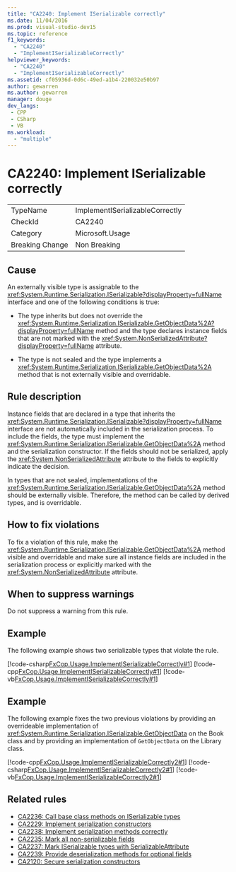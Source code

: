 ```yaml
---
title: "CA2240: Implement ISerializable correctly"
ms.date: 11/04/2016
ms.prod: visual-studio-dev15
ms.topic: reference
f1_keywords:
  - "CA2240"
  - "ImplementISerializableCorrectly"
helpviewer_keywords:
  - "CA2240"
  - "ImplementISerializableCorrectly"
ms.assetid: cf05936d-0d6c-49ed-a1b4-220032e50b97
author: gewarren
ms.author: gewarren
manager: douge
dev_langs:
 - CPP
 - CSharp
 - VB
ms.workload:
  - "multiple"
---
```

# CA2240: Implement ISerializable correctly

|||
|-|-|
|TypeName|ImplementISerializableCorrectly|
|CheckId|CA2240|
|Category|Microsoft.Usage|
|Breaking Change|Non Breaking|

## Cause

An externally visible type is assignable to the <xref:System.Runtime.Serialization.ISerializable?displayProperty=fullName> interface and one of the following conditions is true:

- The type inherits but does not override the <xref:System.Runtime.Serialization.ISerializable.GetObjectData%2A?displayProperty=fullName> method and the type declares instance fields that are not marked with the <xref:System.NonSerializedAttribute?displayProperty=fullName> attribute.

- The type is not sealed and the type implements a <xref:System.Runtime.Serialization.ISerializable.GetObjectData%2A> method that is not externally visible and overridable.

## Rule description
 Instance fields that are declared in a type that inherits the <xref:System.Runtime.Serialization.ISerializable?displayProperty=fullName> interface are not automatically included in the serialization process. To include the fields, the type must implement the <xref:System.Runtime.Serialization.ISerializable.GetObjectData%2A> method and the serialization constructor. If the fields should not be serialized, apply the <xref:System.NonSerializedAttribute> attribute to the fields to explicitly indicate the decision.

 In types that are not sealed, implementations of the <xref:System.Runtime.Serialization.ISerializable.GetObjectData%2A> method should be externally visible. Therefore, the method can be called by derived types, and is overridable.

## How to fix violations
 To fix a violation of this rule, make the <xref:System.Runtime.Serialization.ISerializable.GetObjectData%2A> method visible and overridable and make sure all instance fields are included in the serialization process or explicitly marked with the <xref:System.NonSerializedAttribute> attribute.

## When to suppress warnings
 Do not suppress a warning from this rule.

## Example
 The following example shows two serializable types that violate the rule.

 [!code-csharp[FxCop.Usage.ImplementISerializableCorrectly#1](../code-quality/codesnippet/CSharp/ca2240-implement-iserializable-correctly_1.cs)]
 [!code-cpp[FxCop.Usage.ImplementISerializableCorrectly#1](../code-quality/codesnippet/CPP/ca2240-implement-iserializable-correctly_1.cpp)]
 [!code-vb[FxCop.Usage.ImplementISerializableCorrectly#1](../code-quality/codesnippet/VisualBasic/ca2240-implement-iserializable-correctly_1.vb)]

## Example
 The following example fixes the two previous violations by providing an overrideable implementation of <xref:System.Runtime.Serialization.ISerializable.GetObjectData> on the Book class and by providing an implementation of `GetObjectData` on the Library class.

 [!code-cpp[FxCop.Usage.ImplementISerializableCorrectly2#1](../code-quality/codesnippet/CPP/ca2240-implement-iserializable-correctly_2.cpp)]
 [!code-csharp[FxCop.Usage.ImplementISerializableCorrectly2#1](../code-quality/codesnippet/CSharp/ca2240-implement-iserializable-correctly_2.cs)]
 [!code-vb[FxCop.Usage.ImplementISerializableCorrectly2#1](../code-quality/codesnippet/VisualBasic/ca2240-implement-iserializable-correctly_2.vb)]

## Related rules

- [CA2236: Call base class methods on ISerializable types](../code-quality/ca2236-call-base-class-methods-on-iserializable-types.md)
- [CA2229: Implement serialization constructors](../code-quality/ca2229-implement-serialization-constructors.md)
- [CA2238: Implement serialization methods correctly](../code-quality/ca2238-implement-serialization-methods-correctly.md)
- [CA2235: Mark all non-serializable fields](../code-quality/ca2235-mark-all-non-serializable-fields.md)
- [CA2237: Mark ISerializable types with SerializableAttribute](../code-quality/ca2237-mark-iserializable-types-with-serializableattribute.md)
- [CA2239: Provide deserialization methods for optional fields](../code-quality/ca2239-provide-deserialization-methods-for-optional-fields.md)
- [CA2120: Secure serialization constructors](../code-quality/ca2120-secure-serialization-constructors.md)